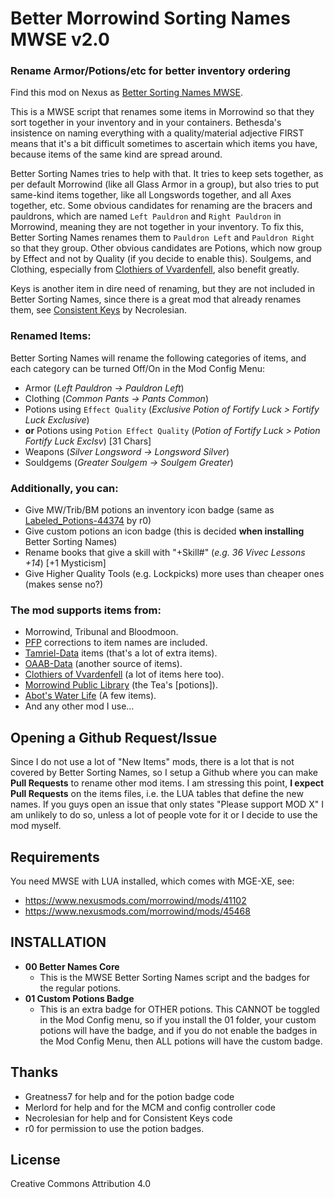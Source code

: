 # Better Morrowind Sorting Names MWSE v2.0
### Rename Armor/Potions/etc for better inventory ordering

Find this mod on Nexus as [Better Sorting Names MWSE](https://www.nexusmods.com/morrowind/mods/50018).

This is a MWSE script that renames some items in Morrowind so that they sort together in your inventory and in your containers. Bethesda's insistence on naming everything with a quality/material adjective FIRST means that it's a bit difficult sometimes to ascertain which items you have, because items of the same kind are spread around.

Better Sorting Names tries to help with that. It tries to keep sets together, as per default Morrowind (like all Glass Armor in a group), but also tries to put same-kind items together, like all Longswords together, and all Axes together, etc. Some obvious candidates for renaming are the bracers and pauldrons, which are named `Left Pauldron` and `Right Pauldron` in Morrowind, meaning they are not together in your inventory. To fix this, Better Sorting Names renames them to `Pauldron Left` and `Pauldron Right` so that they group. Other obvious candidates are Potions, which now group by Effect and not by Quality (if you decide to enable this). Soulgems, and Clothing, especially from [Clothiers of Vvardenfell](https://www.nexusmods.com/morrowind/mods/50007), also benefit greatly.

Keys is another item in dire need of renaming, but they are not included in Better Sorting Names, since there is a great mod that already renames them, see [Consistent Keys](https://www.nexusmods.com/morrowind/mods/47954) by Necrolesian.

### Renamed Items:

Better Sorting Names will rename the following categories of items, and each category can be turned Off/On in the Mod Config Menu:

- Armor (*Left Pauldron -> Pauldron Left*)
- Clothing (*Common Pants -> Pants Common*)
- Potions using `Effect Quality` (*Exclusive Potion of Fortify Luck > Fortify Luck Exclusive*)
- **or** Potions using `Potion Effect Quality` (*Potion of Fortify Luck > Potion Fortify Luck Exclsv*) [31 Chars]
- Weapons (*Silver Longsword -> Longsword Silver*)
- Souldgems (*Greater Soulgem -> Soulgem Greater*)

### Additionally, you can:

- Give MW/Trib/BM potions an inventory icon badge (same as [Labeled_Potions-44374](https://www.nexusmods.com/morrowind/mods/44374) by r0)
- Give custom potions an icon badge (this is decided **when installing** Better Sorting Names)
- Rename books that give a skill with "+Skill#" (*e.g. 36 Vivec Lessons +14*) [+1 Mysticism]
- Give Higher Quality Tools (e.g. Lockpicks) more uses than cheaper ones (makes sense no?)

### The mod supports items from:

- Morrowind, Tribunal and Bloodmoon.
- [PFP](https://www.nexusmods.com/morrowind/mods/45096) corrections to item names are included.
- [Tamriel-Data](https://www.nexusmods.com/morrowind/mods/44537) items (that's a lot of extra items).
- [OAAB-Data](https://www.nexusmods.com/morrowind/mods/49042) (another source of items).
- [Clothiers of Vvardenfell](https://www.nexusmods.com/morrowind/mods/50007) (a lot of items here too).
- [Morrowind Public Library](https://www.nexusmods.com/morrowind/mods/17379) (the Tea's [potions]).
- [Abot's Water Life](https://www.nexusmods.com/morrowind/mods/42417) (A few items).
- And any other mod I use...

## Opening a Github Request/Issue

Since I do not use a lot of "New Items" mods, there is a lot that is not covered by Better Sorting Names, so I setup a Github where you can make **Pull Requests** to rename other mod items. I am stressing this point, **I expect Pull Requests** on the items files, i.e. the LUA tables that define the new names. If you guys open an issue that only states "Please support MOD X" I am unlikely to do so, unless a lot of people vote for it or I decide to use the mod myself.

Requirements
------------

You need MWSE with LUA installed, which comes with MGE-XE, see:

* https://www.nexusmods.com/morrowind/mods/41102
* https://www.nexusmods.com/morrowind/mods/45468

INSTALLATION
------------

- **00 Better Names Core**
  - This is the MWSE Better Sorting Names script and the badges for the regular potions.
- **01 Custom Potions Badge**
  - This is an extra badge for OTHER potions. This CANNOT be toggled in the Mod Config menu, so if you install the 01 folder, your custom potions will have the badge, and if you do not enable the badges in the Mod Config Menu, then ALL potions will have the custom badge.

Thanks
------

* Greatness7 for help and for the potion badge code
* Merlord for help and for the MCM and config controller code
* Necrolesian for help and for Consistent Keys code
* r0 for permission to use the potion badges.

License
-------

Creative Commons Attribution 4.0

